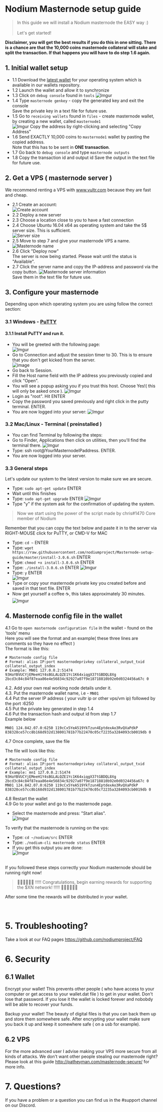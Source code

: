 # Nodium Masternode setup guide

> In this guide we will install a Nodium masternode the EASY way :)<br><br>
Let's get started!

<b>Disclaimer, you will get the best results if you do this in one sitting. There is a chance are that the 10,000 coins masternode collateral will stake and split the transaction. If that happens you will have to do step 1.6 again.</b>

## 1. Initial wallet setup
* 1.1 Download the [latest wallet](https://github.com/nodiumproject/Wallets) for your operating system which is available in our wallets repository.<br>
* 1.2 Launch the wallet and allow it to synchronize <br />
* 1.3 Click on `debug console` found in `tools`
![Imgur](https://i.imgur.com/OXxgGIA.png)
* 1.4 Type `masternode genkey` - copy the generated key and exit the console<br />
Save the private key in a text file for future use.<br>
* 1.5 Go to `receiving wallets` found in `files` - create masternode wallet, by creating a new wallet, called `masternode1` <br />
![Imgur](https://i.imgur.com/BsM6qhH.png)
Copy the address by right-clicking and selecting "Copy Address"<br>
* 1.6 Send EXACTLY 10,000 coins to `masternode1` wallet by pasting the copied address.<br>
Note that this has to be sent in **ONE transaction**. <br />
* 1.7 Go back to `debug console` and type `masternode outputs` <br />
* 1.8 Copy the transaction id and output id
Save the output in the text file for future use.

## 2. Get a VPS ( masternode server )
We recommend renting a VPS with www.vultr.com because they are fast and cheap.

* 2.1 Create an account:<br>
![Create account](https://i.imgur.com/ingiJYX.png)<br>
* 2.2 Deploy a new server
* 2.3 Choose a location close to you to have a fast connection
* 2.4 Choose Ubuntu 16.04  x64 as operating system and take the 5$ server size. This is sufficient.<br>
![Server size](https://i.imgur.com/OeUEHPy.png)<br>
* 2.5 Move to step 7 and give your masternode VPS a name.<br>
![Masternode name](https://i.imgur.com/QvBBvew.png)<br>
* 2.6 Click "Deploy now"<br>
The server is now being started. Please wait until the status is "Available".
* 2.7 Click the server name and copy the IP-address and password via the copy button.
![Masternode server information](https://i.imgur.com/5wJEIB1.png)<br>
Save them in the text file for future use.
## 3. Configure your masternode
Depending upon which operating system you are using follow the correct section:

### 3.1 Windows - [PuTTY](https://www.chiark.greenend.org.uk/~sgtatham/putty/latest.html)
#### 3.1.1 Install PuTTY and run it.
* You will be greeted with the following page:<br>
![Imgur](https://i.imgur.com/X1k9vXi.png)<br>
* Go to Connection and adjust the session timer to 30. This is to ensure that you don't get kicked from the server.<br>
![image](https://github.com/zaemliss/installers/raw/master/timeout.png)<br>
* Go back to Session.
* Fill the Host name field with the IP address you previously copied and click "Open".<br>
* You will see a popup asking you if you trust this host. Choose Yes!( this will only be asked once ).
![Imgur](https://i.imgur.com/Y2iEDj8.png)<br>
* Login as "root". Hit ENTER
* Copy the password you saved previously and right click in the putty terminal.  ENTER.
* You are now logged into your server:
![Imgur](https://i.imgur.com/USqQUEE.png)<br>
### 3.2 Mac/Linux - Terminal ( preinstalled )
* You can find Terminal by following the steps: 
* Go to Finder, Applications then click on utilities, then you'll find the terminal there.
![Imgur](https://i.imgur.com/a8880fe.png)<br>
* Type: ssh root@YourMasternodeIPaddress.  ENTER.
* You are now logged into your server.
### 3.3 General steps
Let's update our system to the latest version to make sure we are secure.
* Type: `sudo apt-get update`  ENTER
* Wait until this finishes
* Type: `sudo apt-get upgrade` ENTER
![Imgur](https://i.imgur.com/arg8fzn.png)<br>
* Type "y" if the system ask for the confirmation of updating the system.
> Now we start using the power of the script made by chris#1470 Core member of Nodium<br>

Remember that you can copy the text below and paste it in to the server via RIGHT-MOUSE click for PuTTY, or CMD-V for MAC<br>

* Type: `cd ~`  ENTER
* Type: `wget https://raw.githubusercontent.com/nodiumproject/Masternode-setup-guide/master/install-3.0.6.sh` ENTER
* Type: `chmod +x install-3.0.6.sh` ENTER
* Type: `./install-3.0.6.sh` ENTER
![Imgur](https://i.imgur.com/rILeKJU.png)<br>
* Type: `y` ENTER<br>
![Imgur](https://i.imgur.com/J9xMkku.png)<br>
* Type or copy your masternode private key you created before and saved in that text file.  ENTER
* Now get yourself a coffee ☕, this takes approximately 30 minutes.
![Imgur](https://i.imgur.com/gQFsPJv.png)<br>

## 4. Masternode config file in the wallet

4.1 Go to `open masternode configuration file` in the wallet - found on the 'tools' menu <br />
   Here you will see the format and an example( these three lines are comments so they have no effect ) <br />
The format is like this:

```
# Masternode config file
# Format: alias IP:port masternodeprivkey collateral_output_txid collateral_output_index
# Example: MN01 127.0.0.2:51474 93HaYBVUCYjEMeeH1Y4sBGLALQZE1Yc1K64xiqgX37tGBDQL8Xg 2bcd3c84c84f87eaa86e4e56834c92927a07f9e18718810b92e0d0324456a67c 0
```

4.2. Add your own real working node details under it. <br />
4.3. Put the masternode wallet name, i.e - `MN01` <br />
4.4 Put the server IP address ( your vultr ip or other vps/vm ip) followed by the port :6250 <br />
4.5 Put the private key generated in step 1.4 <br />
4.6 Put the transaction hash and output id from step 1.7 <br />
Example below

```
MN01 124.842.07.0:6250 119cCx5YeA519YkTzun4EptdexAo3RvQXaPdkP 838328ce57cc8b168d932d138001781b77b22470c05cf2235a3284093cb0019db 0
```

4.7 Once complete, save the file <br />

The file will look like this:
```
# Masternode config file
# Format: alias IP:port masternodeprivkey collateral_output_txid collateral_output_index
# Example: mn1 127.0.0.2:51474 93HaYBVUCYjEMeeH1Y4sBGLALQZE1Yc1K64xiqgX37tGBDQL8Xg 2bcd3c84c84f87eaa86e4e56834c92927a07f9e18718810b92e0d0324456a67c 0
MN01 124.842.07.0:6250 119cCx5YeA519YkTzun4EptdexAo3RvQXaPdkP 838328ce57cc8b168d932d138001781b77b22470c05cf2235a3284093cb0019db 0
```
4.8 Restart the wallet<br>
4.9 Go to your wallet and go to the masternode page.<br>
* Select the masternode and press: "Start alias".<br>
![Imgur](https://i.imgur.com/jXDVZqO.png)<br>

To verify that the masternode is running on the vps:
* Type: `cd ~/nodium/src`  ENTER
* Type: `./nodium-cli masternode status`  ENTER
* If you get this output you are done:<br>
![Imgur](https://i.imgur.com/tWVgO2O.png)

<br>
If you followed these steps correctly your Nodium masternode should be running right now!<br>

> 🎉🎉🎉🎉🎉🎉 !!!!! Congratulations, begin earning rewards for supporting the $XN network! !!!!! 🎉🎉🎉🎉🎉🎉<br>

After some time the rewards will be distributed in your wallet.

<br>

# 5. Troubleshooting?
Take a look at our FAQ pages https://github.com/nodiumproject/FAQ

# 6. Security

## 6.1 Wallet

Encrypt your wallet! This prevents other people ( who have access to your computer or get access to your wallet.dat file ) to get in your wallet. Don't lose that password. If you lose it the wallet is locked forever and nobobdy will be able to recover your funds.

Backup your wallet! The beauty of digital files is that you can back them up and store them somewhere safe. After encrypting your wallet make sure you back it up and keep it somewhere safe ( on a usb for example).

## 6.2 VPS

For the more advanced user I advise making your VPS more secure from all kinds of attacks. We don't want other people stealing our masternode right?
Please look at this guide http://patheyman.com/masternode-secure/ for more info.

# 7. Questions?

If you have a problem or a question you can find us in the #support channel on our Discord.
